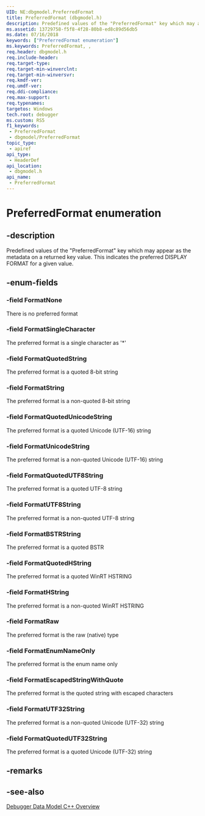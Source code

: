 ```yaml
---
UID: NE:dbgmodel.PreferredFormat
title: PreferredFormat (dbgmodel.h)
description: Predefined values of the "PreferredFormat" key which may appear as the metadata on a returned key value.
ms.assetid: 13729758-f5f8-4f28-80b8-ed8c89d56db5
ms.date: 07/16/2018
keywords: ["PreferredFormat enumeration"]
ms.keywords: PreferredFormat, ,
req.header: dbgmodel.h
req.include-header: 
req.target-type: 
req.target-min-winverclnt: 
req.target-min-winversvr: 
req.kmdf-ver: 
req.umdf-ver: 
req.ddi-compliance: 
req.max-support: 
req.typenames: 
targetos: Windows
tech.root: debugger
ms.custom: RS5
f1_keywords:
 - PreferredFormat
 - dbgmodel/PreferredFormat
topic_type:
 - apiref
api_type:
 - HeaderDef
api_location:
 - dbgmodel.h
api_name:
 - PreferredFormat
---
```


# PreferredFormat enumeration


## -description

Predefined values of the "PreferredFormat" key which may appear as the metadata on a returned key value.  This indicates the preferred DISPLAY FORMAT for a given value.

## -enum-fields

### -field FormatNone 

There is no preferred format

### -field FormatSingleCharacter 

The preferred format is a single character as '*'

### -field FormatQuotedString 

The preferred format is a quoted 8-bit string

### -field FormatString 

The preferred format is a non-quoted 8-bit string

### -field FormatQuotedUnicodeString 

The preferred format is a quoted Unicode (UTF-16) string

### -field FormatUnicodeString 

The preferred format is a non-quoted Unicode (UTF-16) string

### -field FormatQuotedUTF8String 

The preferred format is a quoted UTF-8 string

### -field FormatUTF8String 

The preferred format is a non-quoted UTF-8 string

### -field FormatBSTRString 

The preferred format is a quoted BSTR

### -field FormatQuotedHString 

The preferred format is a quoted WinRT HSTRING

### -field FormatHString 

The preferred format is a non-quoted WinRT HSTRING

### -field FormatRaw 

The preferred format is the raw (native) type

### -field FormatEnumNameOnly 

The preferred format is the enum name only

### -field FormatEscapedStringWithQuote 

The preferred format is the quoted string with escaped characters

### -field FormatUTF32String 

The preferred format is a non-quoted Unicode (UTF-32) string

### -field FormatQuotedUTF32String 

The preferred format is a quoted Unicode (UTF-32) string

## -remarks

## -see-also

[Debugger Data Model C++ Overview](https://docs.microsoft.com/windows-hardware/drivers/debugger/data-model-cpp-overview)

